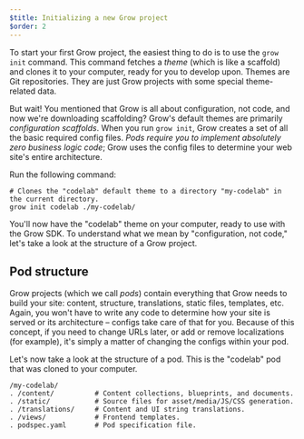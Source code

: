 ```yaml
---
$title: Initializing a new Grow project
$order: 2
---
```

To start your first Grow project, the easiest thing to do is to use the `grow init` command. This command fetches a *theme* (which is like a scaffold) and clones it to your computer, ready for you to develop upon. Themes are Git repositories. They are just Grow projects with some special theme-related data.

But wait! You mentioned that Grow is all about configuration, not code, and now we're downloading scaffolding? Grow's default themes are primarily *configuration scaffolds*. When you run `grow init`, Grow creates a set of all the basic required config files. *Pods require you to implement absolutely zero business logic code*; Grow uses the config files to determine your web site's entire architecture.

Run the following command:

    # Clones the "codelab" default theme to a directory "my-codelab" in the current directory.
    grow init codelab ./my-codelab/

You'll now have the "codelab" theme on your computer, ready to use with the Grow SDK. To understand what we mean by "configuration, not code," let's take a look at the structure of a Grow project.

## Pod structure

Grow projects (which we call *pods*) contain everything that Grow needs to build your site: content, structure, translations, static files, templates, etc. Again, you won't have to write any code to determine how your site is served or its architecture – configs take care of that for you. Because of this concept, if you need to change URLs later, or add or remove localizations (for example), it's simply a matter of changing the configs within your pod.

Let's now take a look at the structure of a pod. This is the "codelab" pod that was cloned to your computer.

    /my-codelab/
    . /content/          # Content collections, blueprints, and documents.
    . /static/           # Source files for asset/media/JS/CSS generation.
    . /translations/     # Content and UI string translations.
    . /views/            # Frontend templates.
    . podspec.yaml       # Pod specification file.
